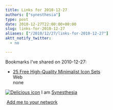 ```yaml
---
title: Links for 2010-12-27
authors: ["synesthesia"]
type: post
date: 2010-12-27T22:00:00+00:00
slug: links-for-2010-12-27 
aliases: ["/2010/12/27/links-for-2010-12-27"]
aktt_notify_twitter:
  - no

---
```

Bookmarks I&#8217;ve shared on 2010-12-27:

  * [25 Free High-Quality Minimalist Icon Sets][1]  
    Web  
    none

<p class="deliciouslink">
  <a href="https://del.icio.us/synesthesia" title="See all my bookmarks on del.icio.us"><img src="https://www.synesthesia.co.uk/images/deliciousicon.jpg" alt="Delicious icon" /></a>&nbsp;I am <a href="https://del.icio.us/synesthesia" title="See all my bookmarks on del.icio.us">Synesthesia</a>
</p>

<p class="deliciouslink">
  <a href="https://del.icio.us/network?add=synesthesia" title="Add me to your del.icio.us network"><img src="https://www.synesthesia.co.uk/images/add.gif" alt="" /></a>&nbsp;<a href="https://del.icio.us/network?add=synesthesia" title="Add me to your del.icio.us network">Add me to your network</a>
</p>

 [1]: https://designinstruct.com/articles/resources/25-free-high-quality-minimalist-icon-sets